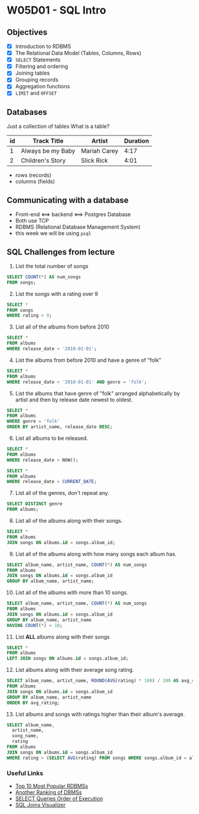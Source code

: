 # W05D01 - SQL Intro

## Objectives
- [X] Introduction to RDBMS
- [X] The Relational Data Model (Tables, Columns, Rows)
- [X] `SELECT` Statements
- [X] Filtering and ordering
- [X] Joining tables
- [X] Grouping records
- [X] Aggregation functions
- [X] `LIMIT` and `OFFSET`

## Databases
Just a collection of tables
What is a table?

| id | Track Title | Artist | Duration |
|----|-------------|--------|----------|
| 1  | Always be my Baby | Mariah Carey | 4:17 |
| 2  | Children's Story | Slick Rick | 4:01 |

- rows (records)
- columns (fields)

## Communicating with a database
- Front-end <==> backend <==> Postgres Database
- Both use TCP 
- RDBMS (Relational Database Management System)
- this week we will be using `psql`


## SQL Challenges from lecture

1. List the total number of songs
```sql
SELECT COUNT(*) AS num_songs
FROM songs; 
```

2. List the songs with a rating over 9
```sql
SELECT *
FROM songs
WHERE rating > 9;
```

3. List all of the albums from before 2010
```sql
SELECT * 
FROM albums
WHERE release_date < '2010-01-01';
```

4. List the albums from before 2010 and have a genre of "folk"
```sql
SELECT * 
FROM albums
WHERE release_date < '2010-01-01' AND genre = 'folk';
```

5. List the albums that have genre of "folk" arranged alphabetically by artist and then by release date newest to oldest.
```sql
SELECT * 
FROM albums
WHERE genre = 'folk'
ORDER BY artist_name, release_date DESC;
```

6. List all albums to be released.
```sql
SELECT *
FROM albums
WHERE release_date > NOW();

SELECT *
FROM albums
WHERE release_date > CURRENT_DATE;

```

7. List all of the genres, don't repeat any.
```sql
SELECT DISTINCT genre
FROM albums;
```


8. List all of the albums along with their songs.
```sql
SELECT *
FROM albums
JOIN songs ON albums.id = songs.album_id;
```

9. List all of the albums along with how many songs each album has.
```sql
SELECT album_name, artist_name, COUNT(*) AS num_songs
FROM albums
JOIN songs ON albums.id = songs.album_id
GROUP BY album_name, artist_name;
```

10. List all of the albums with more than 10 songs.
```sql
SELECT album_name, artist_name, COUNT(*) AS num_songs
FROM albums
JOIN songs ON albums.id = songs.album_id
GROUP BY album_name, artist_name
HAVING COUNT(*) > 10;
```

11. List **ALL** albums along with their songs
```sql
SELECT *
FROM albums
LEFT JOIN songs ON albums.id = songs.album_id;
```

12. List albums along with their average song rating.
```sql
SELECT album_name, artist_name, ROUND(AVG(rating) * 100) / 100 AS avg_rating
FROM albums
JOIN songs ON albums.id = songs.album_id
GROUP BY album_name, artist_name
ORDER BY avg_rating;

```

13. List albums and songs with ratings higher than their album's average.
```sql
SELECT album_name, 
  artist_name, 
  song_name,
  rating
FROM albums
JOIN songs ON albums.id = songs.album_id
WHERE rating > (SELECT AVG(rating) FROM songs WHERE songs.album_id = albums.id);
```

### Useful Links
- [Top 10 Most Popular RDBMSs](https://www.c-sharpcorner.com/article/what-are-the-most-popular-relational-databases/)
- [Another Ranking of DBMSs](https://db-engines.com/en/ranking)
- [SELECT Queries Order of Execution](https://sqlbolt.com/lesson/select_queries_order_of_execution)
- [SQL Joins Visualizer](https://sql-joins.leopard.in.ua/)